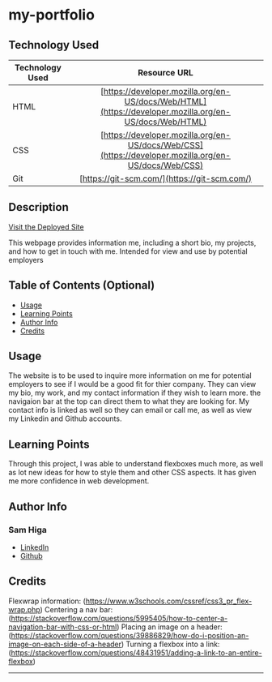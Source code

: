 # my-portfolio

## Technology Used 

| Technology Used         | Resource URL           | 
| ------------- |:-------------:| 
| HTML    | [https://developer.mozilla.org/en-US/docs/Web/HTML](https://developer.mozilla.org/en-US/docs/Web/HTML) | 
| CSS     | [https://developer.mozilla.org/en-US/docs/Web/CSS](https://developer.mozilla.org/en-US/docs/Web/CSS)      |   
| Git | [https://git-scm.com/](https://git-scm.com/)     |    

## Description 

[Visit the Deployed Site](https://samhiga.github.io/Horiseon-Code-Refactor/)

This webpage provides information me, including a short bio, my projects, and how to get in touch with me. Intended for view and use by potential employers

## Table of Contents (Optional)

* [Usage](#usage)
* [Learning Points](#learning-points)
* [Author Info](#author-info)
* [Credits](#credits)






## Usage 

The website is to be used to inquire more information on me for potential employers to see if I would be a good fit for thier company. They can view my bio, my work, and my contact information if they wish to learn more. the navigaion bar at the top can direct them to what they are looking for. My contact info is linked as well so they can email or call me, as well as view my Linkedin and Github accounts.


## Learning Points 

Through this project, I was able to understand flexboxes much more, as well as lot new ideas for how to style them and other CSS aspects. It has given me more confidence in web development.


## Author Info


### Sam Higa 


* [LinkedIn](https://www.linkedin.com/in/sam-higa-b887b9209/)
* [Github](https://github.com/samhiga)



## Credits

Flexwrap information: (https://www.w3schools.com/cssref/css3_pr_flex-wrap.php) 
Centering a nav bar: (https://stackoverflow.com/questions/5995405/how-to-center-a-navigation-bar-with-css-or-html)
Placing an image on a header: (https://stackoverflow.com/questions/39886829/how-do-i-position-an-image-on-each-side-of-a-header)
Turning a flexbox into a link: (https://stackoverflow.com/questions/48431951/adding-a-link-to-an-entire-flexbox)



---
